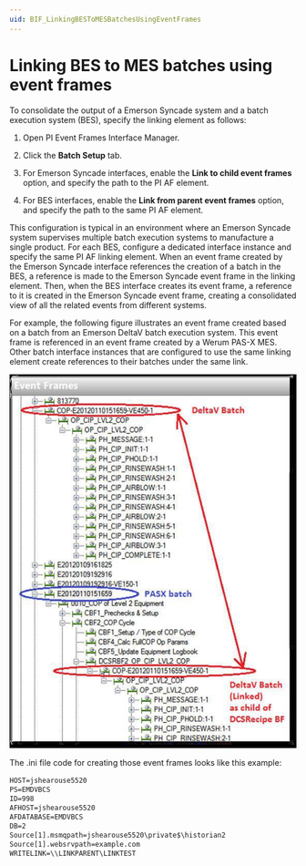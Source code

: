 ```yaml
---
uid: BIF_LinkingBESToMESBatchesUsingEventFrames
---
```


# Linking BES to MES batches using event frames

<!-- Static topic. No modifications usually required -->

To consolidate the output of a Emerson Syncade system and a batch execution system (BES), specify the linking element as follows:

1. Open PI Event Frames Interface Manager.

2. Click the **Batch Setup** tab.

3. For Emerson Syncade interfaces, enable the **Link to child event frames** option, and specify the path to the PI AF element.

4. For BES interfaces, enable the **Link from parent event frames** option, and specify the path to the same PI AF element.

This configuration is typical in an environment where an Emerson Syncade system supervises multiple batch execution systems to manufacture a single product. For each BES, configure a dedicated interface instance and specify the same PI AF linking element. When an event frame created by the Emerson Syncade interface references the creation of a batch in the BES, a reference is made to the Emerson Syncade event frame in the linking element. Then, when the BES interface creates its event frame, a reference to it is created in the Emerson Syncade event frame, creating a consolidated view of all the related events from different systems.

For example, the following figure illustrates an event frame created based on a batch from an Emerson DeltaV batch execution system. This event frame is referenced in an event frame created by a Werum PAS-X MES. Other batch interface instances that are configured to use the same linking element create references to their batches under the same link.

![how interfaces process batch event data](../../images/how-interfaces-process-batch-event-data.png)

The .ini file code for creating those event frames looks like this example:

```text
HOST=jshearouse5520
PS=EMDVBCS
ID=998
AFHOST=jshearouse5520
AFDATABASE=EMDVBCS
DB=2
Source[1].msmqpath=jshearouse5520\private$\historian2
Source[1].websrvpath=example.com
WRITELINK=\\LINKPARENT\LINKTEST
```

